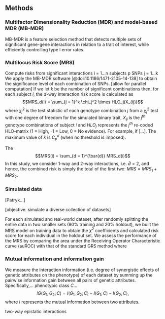 ## Methods

### Multifactor Dimensionality Reduction (MDR) and model-based MDR (MB-MDR)

MB-MDR is a feature selection method that detects multiple sets of significant gene-gene interactions in relation to a trait of interest, while efficiently controlling type I error rates.


### Multilocus Risk Score (MRS)
Compute risks from significant interactions
i = 1...n subjects
p SNPs
j = 1...k 
We apply the MB-MDR software [@doi:10.1186/1471-2105-14-138] to obtain the significance level of each combination of SNPs.
[allow for parallel computation]
If we let $k$ be the number of significant combinations then, for each subject $i$, the $d$-way interaction risk score is calculated as
$$MRS_d(i) = \sum_{j = 1}^k \chi_j^2 \times HLO_j(X_{ij})$$
where $\chi_j^2$ is the test statistic of each genotype combination $j$ from a $\chi_j^2$ test with one degree of freedom for the simulated binary trait, $X_{ij}$ is the $j^{th}$ genotype combinations of subject $i$ and $HLO_j$ represents the $j^{th}$ re-coded HLO-matrix (1 = High, -1 = Low, 0 = No evidence).
For example, if [...].
The maximum value of $k$ is $C^d_p$ (when no threshold is imposed).
 
The 
$$MRS(i) = \sum_{d = 1}^{\bar{d}} MRS_d(i)$$
In this study, we consider 1-way and 2-way interactions, i.e. $\bar{d} = 2$, and hence, the combined risk is simply the total of the first two: $MRS = MRS_1 + MRS_2$.


### Simulated data
[Patryk...]

[objective: simulate a diverse collection of datasets]

For each simulated and real-world dataset, after randomly splitting the entire data in two smaller sets (80% training and 20% holdout), we built the MRS model on training data to obtain the $\chi^2$ coefficients and calculated risk score for each individual in the holdout set.
We assess the performance of the MRS by comparing the area under the Receiving Operator Characteristic curve (auROC) with that of the standard GRS method where

### Mutual information and information gain
We measure the interaction information (i.e. degree of synergistic effects of genetic attributes on the phenotype) of each dataset by summing up the pairwise information gain between all pairs of genetic attributes.
Specifically,... phenotypic class $C$...
$$IG(G_1, G_2; C) = I(G_1, G_2; C) - I(G_1;C) - I(G_2,C),$$
where $I$ represents the mutual information between two attributes.

two-way epistatic interactions


